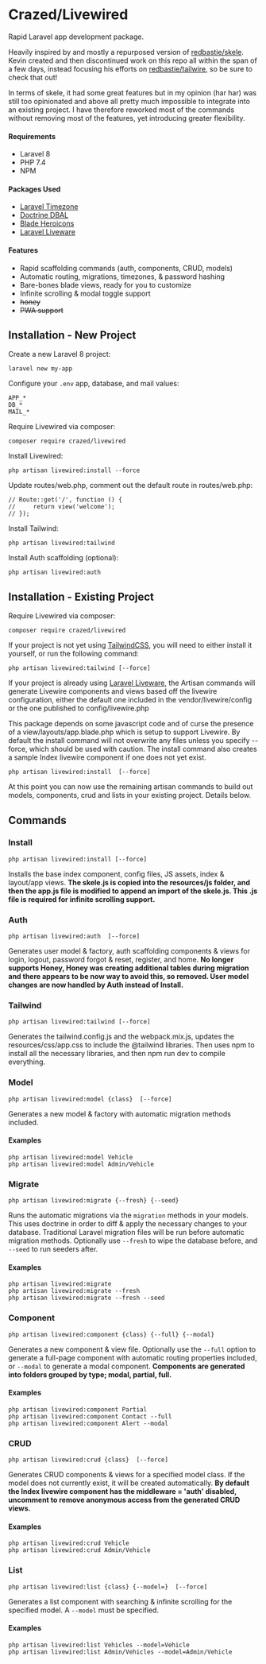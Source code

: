 # Crazed/Livewired

Rapid Laravel app development package.

Heavily inspired by and mostly a repurposed version of [redbastie/skele](https://github.com/redbastie/skele).  Kevin created and then discontinued work on this repo all within the span of a few days, instead focusing his efforts on [redbastie/tailwire](https://github.com/redbastie/tailwire), so be sure to check that out!

In terms of skele, it had some great features but in my opinion (har har) was still too opinionated and above all pretty much impossible to integrate into an existing project.  I have therefore reworked most of the commands without removing most of the features, yet introducing greater flexibility.

#### Requirements

- Laravel 8
- PHP 7.4
- NPM

#### Packages Used

- [Laravel Timezone](https://github.com/jamesmills/laravel-timezone)
- [Doctrine DBAL](https://github.com/doctrine/dbal)
- [Blade Heroicons](https://github.com/blade-ui-kit/blade-heroicons)
- [Laravel Liveware](https://laravel-livewire.com/docs/2.x/installation)

#### Features

- Rapid scaffolding commands (auth, components, CRUD, models)
- Automatic routing, migrations, timezones, & password hashing
- Bare-bones blade views, ready for you to customize
- Infinite scrolling & modal toggle support
- ~~honey~~ 
- ~~PWA support~~

## Installation - New Project

Create a new Laravel 8 project:

    laravel new my-app

Configure your `.env` app, database, and mail values:

    APP_*
    DB_*
    MAIL_*

Require Livewired via composer:

    composer require crazed/livewired

Install Livewired:

    php artisan livewired:install --force
    
Update routes/web.php, comment out the default route in routes/web.php:

    // Route::get('/', function () {
    //     return view('welcome');
    // });

Install Tailwind:
    
    php artisan livewired:tailwind
    
Install Auth scaffolding (optional):

    php artisan livewired:auth


## Installation - Existing Project

Require Livewired via composer:

    composer require crazed/livewired

If your project is not yet using [TailwindCSS](https://tailwindcss.com/docs/guides/laravel), you will need to either install it yourself, or run the following command:
    
    php artisan livewired:tailwind [--force]
    
If your project is already using  [Laravel Liveware](https://laravel-livewire.com/docs/2.x/installation), the Artisan commands will generate Livewire components and views based off the livewire configuration, either the default one included in the vendor/livewire/config or the one published to config/livewire.php

This package depends on some javascript code and of curse the presence of a view/layouts/app.blade.php which is setup to support Livewire.  By default the install command will not overwrite any files unless you specify --force, which should be used with caution.  The install command also creates a sample Index livewire component if one does not yet exist.

    php artisan livewired:install  [--force]

At this point you can now use the remaining artisan commands to build out models, components, crud and lists in your existing project.  Details below.

## Commands

### Install

    php artisan livewired:install [--force]

Installs the base index component, config files, JS assets, index & layout/app views.  **The skele.js is copied into the resources/js folder, and then the app.js file is modified to append an import of the skele.js.  This .js file is required for infinite scrolling support.**

### Auth

    php artisan livewired:auth  [--force]

Generates user model & factory, auth scaffolding components & views for login, logout, password forgot & reset, register, and home.  **No longer supports Honey, Honey was creating additional tables during migration and there appears to be now way to avoid this, so removed. User model changes are now handled by Auth instead of Install.**

### Tailwind

    php artisan livewired:tailwind [--force]

Generates the tailwind.config.js and the webpack.mix.js, updates the resources/css/app.css to include the @tailwind libraries.  Then uses npm to install all the necessary libraries, and then npm run dev to compile everything.

### Model

    php artisan livewired:model {class}  [--force]

Generates a new model & factory with automatic migration methods included.

#### Examples

    php artisan livewired:model Vehicle
    php artisan livewired:model Admin/Vehicle  

### Migrate

    php artisan livewired:migrate {--fresh} {--seed}

Runs the automatic migrations via the `migration` methods in your models. This uses doctrine in order to diff & apply the necessary changes to your database. Traditional Laravel migration files will be run before automatic migration methods. Optionally use `--fresh` to wipe the database before, and `--seed` to run seeders after.

#### Examples

    php artisan livewired:migrate
    php artisan livewired:migrate --fresh
    php artisan livewired:migrate --fresh --seed

### Component

    php artisan livewired:component {class} {--full} {--modal}

Generates a new component & view file. Optionally use the `--full` option to generate a full-page component with automatic routing properties included, or `--modal` to generate a modal component.  **Components are generated into folders grouped by type; modal, partial, full.**

#### Examples

    php artisan livewired:component Partial
    php artisan livewired:component Contact --full
    php artisan livewired:component Alert --modal

### CRUD

    php artisan livewired:crud {class}  [--force]

Generates CRUD components & views for a specified model class. If the model does not currently exist, it will be created automatically.  **By default the Index livewire component has the middleware = 'auth' disabled, uncomment to remove anonymous access from the generated CRUD views.**

#### Examples

    php artisan livewired:crud Vehicle
    php artisan livewired:crud Admin/Vehicle

### List

    php artisan livewired:list {class} {--model=}  [--force]

Generates a list component with searching & infinite scrolling for the specified model. A `--model` must be specified.

#### Examples

    php artisan livewired:list Vehicles --model=Vehicle
    php artisan livewired:list Admin/Vehicles --model=Admin/Vehicle
